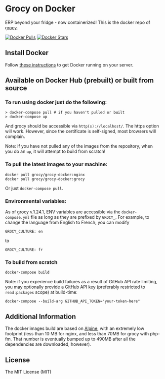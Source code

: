 # Grocy on Docker

ERP beyond your fridge - now containerized! This is the docker repo of [grocy](https://github.com/grocy/grocy).

[![Docker Pulls](https://img.shields.io/docker/pulls/grocy/grocy-docker.svg)](https://hub.docker.com/r/grocy/grocy-docker/)
[![Docker Stars](https://img.shields.io/docker/stars/grocy/grocy-docker.svg)](https://hub.docker.com/r/grocy/grocy-docker/)

## Install Docker

Follow [these instructions](https://docs.docker.com/engine/installation/) to get Docker running on your server.

## Available on Docker Hub (prebuilt) or built from source

### To run using docker just do the following:

```
> docker-compose pull # if you haven't pulled or built
> docker-compose up
```

And grocy should be accessible via `http(s)://localhost/`. The https option will work. However, since the certificate is self-signed, most browsers will complain.

Note: if you have not pulled any of the images from the repository, when you do an `up`, it will attempt to build from scratch!

### To pull the latest images to your machine:

```
docker pull grocy/grocy-docker:nginx
docker pull grocy/grocy-docker:grocy
```

Or just `docker-compose pull`.

### Environmental variables:

As of grocy v.1.24.1, ENV variables are accessible via the `docker-compose.yml` file as long as they are prefixed by `GROCY_`. For example, to change the language from English to French, you can modify

```
GROCY_CULTURE: en
```

to

```
GROCY_CULTURE: fr
```

### To build from scratch

```
docker-compose build
```

Note: if you experience build failures as a result of GitHub API rate limiting, you may optionally provide a GitHub API key (preferably restricted to `read:packages` scope) at build-time:

```
docker-compose --build-arg GITHUB_API_TOKEN="your-token-here"
```

## Additional Information

The docker images build are based on [Alpine](https://hub.docker.com/_/alpine/), with an extremely low footprint (less than 10 MB for nginx, and less than 70MB for grocy with php-fm. That number is eventually bumped up to 490MB after all the dependencies are downloaded, however).

## License
The MIT License (MIT)
